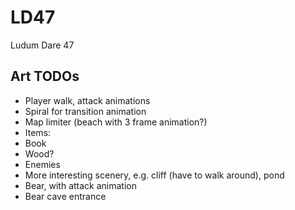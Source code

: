 # LD47
Ludum Dare 47

## Art TODOs

 - Player walk, attack animations
 - Spiral for transition animation
 - Map limiter (beach with 3 frame animation?)
 - Items:
  - Book
  - Wood?
 - Enemies
 - More interesting scenery, e.g. cliff (have to walk around), pond
 - Bear, with attack animation
 - Bear cave entrance
